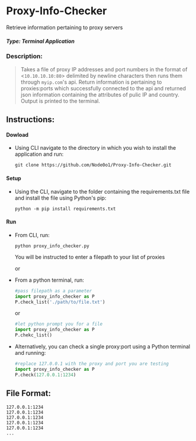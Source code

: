 # Proxy-Info-Checker
Retrieve information pertaining to proxy servers
#### *Type: Terminal Application*

### Description:
>Takes a file of proxy IP addresses and port numbers in the format of <`10.10.10.10:80`> delimited by newline characters then runs them through `myip.com`'s api. Return information is pertaining to proxies:ports which successfully connected to the api and returned json information containing the attributes of pulic IP and country. Output is printed to the terminal.


## **Instructions:**
#### Dowload
- Using CLI navigate to the directory in which you wish to install the application and run:
  ```console
  git clone https://github.com/Node0o1/Proxy-Info-Checker.git
  ```

#### Setup
- Using the CLI, navigate to the folder containing the requirements.txt file and install the file using Python's pip:
  ```console
  python -m pip install requirements.txt
  ``` 
  
#### Run
- From CLI, run:
  ```console
  python proxy_info_checker.py
  ```
  You will be instructed to enter a filepath to your list of proxies
  
  or
  
- From a python terminal, run:
  ```python
  #pass filepath as a parameter
  import proxy_info_checker as P
  P.check_list('./path/to/file.txt')
  ```
  
  or
  ```python
  #let python prompt you for a file
  import proxy_info_checker as P
  P.chekc_list()
  ```

- Alternatively, you can check a single proxy:port using a Python terminal and  running:
  ```python
  #replace 127.0.0.1 with the proxy and port you are testing
  import proxy_info_checker as P
  P.check(127.0.0.1:1234)
  ```

## **File Format:**
```
127.0.0.1:1234
127.0.0.1:1234
127.0.0.1:1234
127.0.0.1:1234
127.0.0.1:1234
...
```
